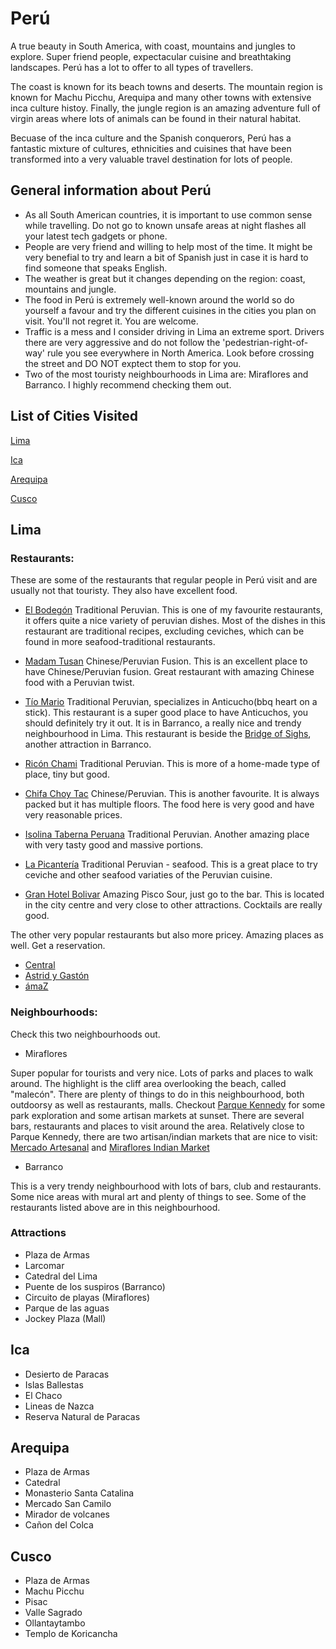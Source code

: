 # Perú
A true beauty in South America, with coast, mountains and jungles to explore. Super friend people, expectacular cuisine and breathtaking landscapes. Perú has a lot to offer to all types of travellers.

The coast is known for its beach towns and deserts. The mountain region is known for Machu Picchu, Arequipa and many other towns with extensive inca culture histoy. Finally, the jungle region is an amazing adventure full of virgin areas where lots of animals can be found in their natural habitat.

Becuase of the inca culture and the Spanish conquerors, Perú has a fantastic mixture of cultures, ethnicities and cuisines that have been transformed into a very valuable travel destination for lots of people.

## General information about Perú
- As all South American countries, it is important to use common sense while travelling. Do not go to known unsafe areas at night flashes all your latest tech gadgets or phone.
- People are very friend and willing to help most of the time. It might be very benefial to try and learn a bit of Spanish just in case it is hard to find someone that speaks English.
- The weather is great but it changes depending on the region: coast, mountains and jungle.
- The food in Perú is extremely well-known around the world so do yourself a favour and try the different cuisines in the cities you plan on visit. You'll not regret it. You are welcome.
- Traffic is a mess and I consider driving in Lima an extreme sport. Drivers there are very aggressive and do not follow the 'pedestrian-right-of-way' rule you see everywhere in North America. Look before crossing the street and DO NOT exptect them to stop for you.
- Two of the most touristy neighbourhoods in Lima are: Miraflores and Barranco. I highly recommend checking them out.


## List of Cities Visited
[Lima](https://github.com/rocajuanma/travel-tips/tree/master/americas/peru#lima)

[Ica](https://github.com/rocajuanma/travel-tips/tree/master/americas/peru#ica)

[Arequipa](https://github.com/rocajuanma/travel-tips/tree/master/americas/peru#arequipa)

[Cusco](https://github.com/rocajuanma/travel-tips/tree/master/americas/peru#cusco)

## Lima
### Restaurants:
These are some of the restaurants that regular people in Perú visit and are usually not that touristy. They also have excellent food.
- [El Bodegón](https://www.google.com/maps/place/El+Bodegon/@-12.1127896,-77.0311912,15z/data=!4m5!3m4!1s0x0:0x167f10197ed593e6!8m2!3d-12.1127896!4d-77.0311912)
Traditional Peruvian. This is one of my favourite restaurants, it offers quite a nice variety of peruvian dishes. Most of the dishes in this restaurant are traditional recipes, excluding ceviches, which can be found in more seafood-traditional restaurants.

- [Madam Tusan](https://www.google.com/maps/place/MADAM+TUSAN/@-12.1240637,-77.0346355,15.62z/data=!4m12!1m6!3m5!1s0x9105c83f1de108e3:0x1f71c365a3106e00!2sMadam+Tusan!8m2!3d-12.1113454!4d-77.0375516!3m4!1s0x9105c81d56a80cc3:0xa8dbdf5acadc63e2!8m2!3d-12.1295573!4d-77.0222255)
Chinese/Peruvian Fusion. This is an excellent place to have Chinese/Peruvian fusion. Great restaurant with amazing Chinese food with a Peruvian twist.

- [Tío Mario](https://www.google.com/maps/place/El+Tio+Mario/@-12.149212,-77.022371,15z/data=!4m2!3m1!1s0x0:0x7868bc183d5a97f3?ved=2ahUKEwiDuae4poLhAhWEx4MKHTfWCSQQ_BIwDnoECAYQCA)
Traditional Peruvian, specializes in Anticucho(bbq heart on a stick). This restaurant is a super good place to have Anticuchos, you should definitely try it out. It is in Barranco, a really nice and trendy neighbourhood in Lima. This restaurant is beside the [Bridge of Sighs](https://www.google.com/maps/place/Puente+de+los+Suspiros,+Barranco+15063,+Peru/@-12.1490644,-77.0249008,17z/data=!3m1!4b1!4m5!3m4!1s0x9105b7ed9b59d081:0x8400f1bf42b49a60!8m2!3d-12.1490697!4d-77.0227121), another attraction in Barranco.

- [Ricón Chami](https://www.google.com/maps/place/Rinc%C3%B3n+Cham%C3%AD/@-12.1204769,-77.0302415,17z/data=!3m1!4b1!4m5!3m4!1s0x9105c8198aa6ea6b:0xedd72ee7b1a5183c!8m2!3d-12.1204822!4d-77.0280528)
Traditional Peruvian. This is more of a home-made type of place, tiny but good.

- [Chifa Choy Tac](https://www.google.com/maps/place/Choy+Tac/@-12.1285398,-76.9991159,17z/data=!4m5!3m4!1s0x9105c7f62b48c1e1:0x75152713726548c8!8m2!3d-12.1283038!4d-76.9959509)
Chinese/Peruvian. This is another favourite. It is always packed but it has multiple floors. The food here is very good and have very reasonable prices.

- [Isolina Taberna Peruana](https://www.google.com/maps/place/Isolina+Taberna+Peruana/@-12.1475107,-77.0222407,17z/data=!4m12!1m6!3m5!1s0x9105b7edf0de1f19:0x38895e450ad180b4!2sIsolina+Taberna+Peruana!8m2!3d-12.1475685!4d-77.0223737!3m4!1s0x9105b7edf0de1f19:0x38895e450ad180b4!8m2!3d-12.1475685!4d-77.0223737)
Traditional Peruvian. Another amazing place with very tasty good and massive portions.

- [La Picantería](https://www.google.com/maps/place/La+Picanter%C3%ADa/@-12.1167646,-77.0259748,17z/data=!3m1!4b1!4m5!3m4!1s0x9105c81045eb8aff:0x9cce78ba3005d3f2!8m2!3d-12.1167699!4d-77.0237861)
Traditional Peruvian - seafood. This is a great place to try ceviche and other seafood variaties of the Peruvian cuisine.

- [Gran Hotel Bolivar](https://www.google.com/maps/place/Gran+Hotel+Bolivar+Lima/@-12.050901,-77.0374377,17z/data=!3m1!4b1!4m5!3m4!1s0x9105c8c86849ab9d:0xb17bbd9ca26435ef!8m2!3d-12.0509063!4d-77.035249)
Amazing Pisco Sour, just go to the bar. This is located in the city centre and very close to other attractions. Cocktails are really good.

The other very popular restaurants but also more pricey. Amazing places as well. Get a reservation.
- [Central](https://www.google.com/maps/place/Central+Restaurante/@-12.1528131,-77.0247107,17z/data=!3m1!4b1!4m5!3m4!1s0x9105b7e1872d5bd3:0x5f5d8fa5bbdab11c!8m2!3d-12.1528184!4d-77.022522)
- [Astrid y Gastón](https://www.google.com/maps/place/Astrid+y+Gast%C3%B3n/@-12.0965622,-77.0371477,17z/data=!3m1!4b1!4m5!3m4!1s0x9105c85d35de86e5:0x2f9aa02919d35daf!8m2!3d-12.0965675!4d-77.034959)
- [ámaZ](https://www.google.com/maps/place/%C3%A1maZ/@-12.1287034,-77.0287466,17z/data=!3m1!4b1!4m5!3m4!1s0x9105c81dc203f8a1:0xc292e53ab6af3a54!8m2!3d-12.1287087!4d-77.0265579)

### Neighbourhoods:
Check this two neighbourhoods out.

- Miraflores

Super popular for tourists and very nice. Lots of parks and places to walk around. The highlight is the cliff area overlooking the beach, called "malecón". There are plenty of things to do in this neighbourhood, both outdoorsy as well as restaurants, malls.
Checkout [Parque Kennedy](https://www.google.com/maps/place/Parque+Kennedy/@-12.1219203,-77.0328444,17z/data=!3m1!4b1!4m5!3m4!1s0x9105c819733707fb:0x1e5a74acd2420786!8m2!3d-12.1219256!4d-77.0306557) for some park exploration and some artisan markets at sunset. There are several bars, restaurants and places to visit around the area.
Relatively close to Parque Kennedy, there are two artisan/indian markets that are nice to visit: [Mercado Artesanal](https://www.google.com/maps/place/Mercado+Artesanal/@-12.1174627,-77.0301186,17z/data=!3m1!4b1!4m5!3m4!1s0x9105c81735e9e36b:0x3c41111219af3046!8m2!3d-12.117468!4d-77.0279299) and [Miraflores Indian Market](https://www.google.com/maps/place/Miraflores+Indian+Market/@-12.1187106,-77.0290289,18.34z/data=!4m5!3m4!1s0x9105c816d6032d59:0xbfd15c855e861703!8m2!3d-12.1161697!4d-77.028193)

- Barranco

This is a very trendy neighbourhood with lots of bars, club and restaurants. Some nice areas with mural art and plenty of things to see. Some of the restaurants listed above are in this neighbourhood.

### Attractions
- Plaza de Armas
- Larcomar
- Catedral del Lima
- Puente de los suspiros (Barranco)
- Circuito de playas (Miraflores)
- Parque de las aguas
- Jockey Plaza (Mall)


## Ica
- Desierto de Paracas
- Islas Ballestas
- El Chaco
- Lineas de Nazca
- Reserva Natural de Paracas

## Arequipa
- Plaza de Armas
- Catedral
- Monasterio Santa Catalina
- Mercado San Camilo
- Mirador de volcanes
- Cañon del Colca

## Cusco
- Plaza de Armas
- Machu Picchu
- Pisac
- Valle Sagrado
- Ollantaytambo
- Templo de Koricancha

